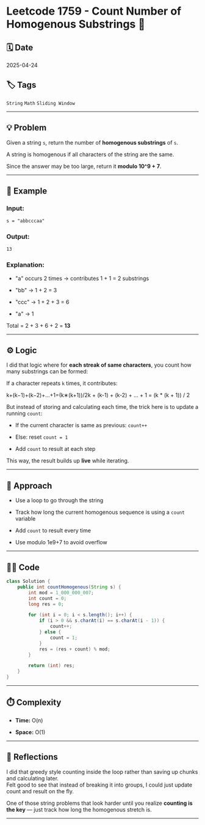 # Leetcode 1759 - Count Number of Homogenous Substrings 🔁

## 🗓️ Date
2025-04-24

## 🏷️ Tags
`String` `Math` `Sliding Window`

---

## 💡 Problem
Given a string `s`, return the number of **homogenous substrings** of `s`.

A string is homogenous if all characters of the string are the same.

Since the answer may be too large, return it **modulo 10^9 + 7**.

---

## 🧪 Example

### Input:
```txt
s = "abbcccaa"
````

### Output:

```txt
13
```

### Explanation:

- "a" occurs 2 times → contributes 1 + 1 = 2 substrings
    
- "bb" → 1 + 2 = 3
    
- "ccc" → 1 + 2 + 3 = 6
    
- "a" → 1
    

Total = 2 + 3 + 6 + 2 = **13**

---

## ⚙️ Logic

I did that logic where for **each streak of same characters**, you count how many substrings can be formed:

If a character repeats `k` times, it contributes:

k+(k−1)+(k−2)+...+1=(k∗(k+1))/2k + (k-1) + (k-2) + ... + 1 = (k * (k + 1)) / 2

But instead of storing and calculating each time, the trick here is to update a running `count`:

- If the current character is same as previous: `count++`
    
- Else: reset `count = 1`
    
- Add `count` to result at each step
    

This way, the result builds up **live** while iterating.

---

## 🧾 Approach

- Use a loop to go through the string
    
- Track how long the current homogenous sequence is using a `count` variable
    
- Add `count` to result every time
    
- Use modulo 1e9+7 to avoid overflow
    

---

## 🧑‍💻 Code

```java
class Solution {
    public int countHomogenous(String s) {
        int mod = 1_000_000_007;
        int count = 0;
        long res = 0;

        for (int i = 0; i < s.length(); i++) {
            if (i > 0 && s.charAt(i) == s.charAt(i - 1)) {
                count++;
            } else {
                count = 1;
            }
            res = (res + count) % mod;
        }

        return (int) res;
    }
}
```

---

## ⏱️ Complexity

- **Time:** O(n)
    
- **Space:** O(1)
    

---

## 🧠 Reflections

I did that greedy style counting inside the loop rather than saving up chunks and calculating later.  
Felt good to see that instead of breaking it into groups, I could just update count and result on the fly.

One of those string problems that look harder until you realize **counting is the key** — just track how long the homogenous stretch is.

---
